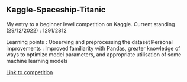 ## Kaggle-Spaceship-Titanic
My entry to a beginner level competition on Kaggle.
Current standing (29/12/2022) : 1291/2812

Learning points : Observing and preprocessing the dataset
Personal improvements : Improved familiarity with Pandas, greater knowledge of ways to optimize model parameters, and appropriate utilisation of some machine learning models

[Link to competition](https://www.kaggle.com/competitions/spaceship-titanic/overview)
